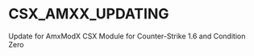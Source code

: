 CSX_AMXX_UPDATING
=================

Update for AmxModX CSX Module for Counter-Strike 1.6 and Condition Zero
